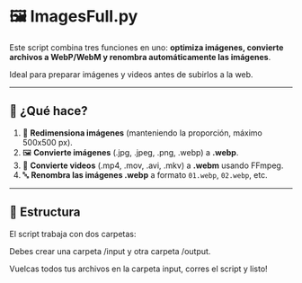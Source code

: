 # 🖼️ ImagesFull.py

Este script combina tres funciones en uno: **optimiza imágenes, convierte archivos a WebP/WebM y renombra automáticamente las imágenes**.

Ideal para preparar imágenes y videos antes de subirlos a la web.

---

## 🔧 ¿Qué hace?

1. 📐 **Redimensiona imágenes** (manteniendo la proporción, máximo 500x500 px).
2. 🖼️ **Convierte imágenes** (.jpg, .jpeg, .png, .webp) a **.webp**.
3. 🎥 **Convierte videos** (.mp4, .mov, .avi, .mkv) a **.webm** usando FFmpeg.
4. 🔤 **Renombra las imágenes .webp** a formato `01.webp`, `02.webp`, etc.

---

## 📁 Estructura

El script trabaja con dos carpetas:

Debes crear una carpeta /input y otra carpeta /output.

Vuelcas todos tus archivos en la carpeta input, corres el script y listo!
